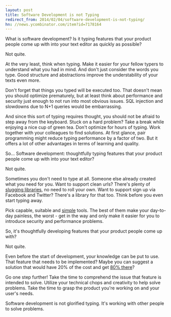 ```yaml
---
layout: post
title: Software Development is not Typing
redirect_from: 2014/02/04/software-development-is-not-typing/
hn: //news.ycombinator.com/item?id=7178164
---
```


What is software development? Is it typing features that your product people come up with into your text editor as quickly as possible?

Not quite.

At the very least, think when typing. Make it easier for your fellow typers to understand what you had in mind. And don't just consider the words you type. Good structure and abstractions improve the understability of your texts even more.

Don't forget that things you typed will be executed too. That doesn't mean you should optimize prematurely, but at least think about performance and security just enough to not run into most obvious issues. SQL injection and slowdowns due to N+1 queries would be embarrassing.

And since this sort of typing requires thought, you should not be afraid to step away from the keyboard. Stuck on a hard problem? Take a break while enjoying a nice cup of green tea. Don't optimize for hours of typing. Work together with your colleagues to find solutions. At first glance, pair programming might reduce typing performance by a factor of two. But it offers a lot of other advantages in terms of learning and quality.

So... Software development: thoughtfully typing features that your product people come up with into your text editor?

Not quite.

Sometimes you don't need to type at all. Someone else already created what you need for you. Want to support clean urls? There's plenty of [slugging libraries](//github.com/norman/friendly_id), no need to roll your own. Want to support sign up via Facebook and Twitter? There's a library for that too. Think before you even start typing away.

Pick capable, suitable and [simple](/2012/05/28/simpler/) tools. The best of them make your day-to-day painless, the worst - get in the way and only make it easier for you to introduce security and performance problems.

So, it's thoughtfully developing features that your product people come up with?

Not quite.

Even before the start of development, your knowledge can be put to use. That feature that needs to be implemented? Maybe you can suggest a solution that would have 20% of the cost and get [80% there](//en.wikipedia.org/wiki/Pareto_principle)?

Go one step further! Take the time to comprehend the issue that feature is intended to solve. Utilize your technical chops and creativity to help solve problems. Take the time to grasp the product you're working on and your user's needs.

Software development is not glorified typing. It's working with other people to solve problems.
